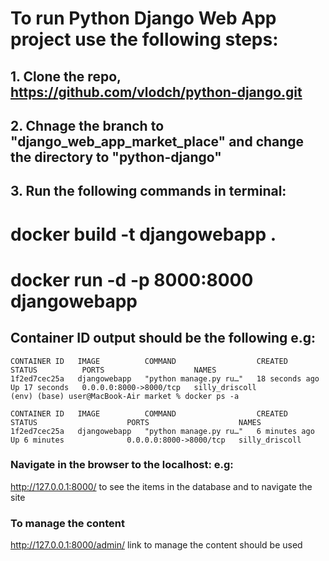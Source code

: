 # To run Python Django Web App project use the following steps:
## 1. Clone the repo, https://github.com/vlodch/python-django.git
## 2. Chnage the branch to "django_web_app_market_place" and change the directory to "python-django"
## 3. Run the following commands in terminal:
### 
# docker build -t djangowebapp .                   
# docker run -d -p 8000:8000 djangowebapp
## Container ID output should be the following e.g:
```
CONTAINER ID   IMAGE          COMMAND                  CREATED          STATUS          PORTS                    NAMES
1f2ed7cec25a   djangowebapp   "python manage.py ru…"   18 seconds ago   Up 17 seconds   0.0.0.0:8000->8000/tcp   silly_driscoll
(env) (base) user@MacBook-Air market % docker ps -a

CONTAINER ID   IMAGE          COMMAND                  CREATED         STATUS                    PORTS                    NAMES
1f2ed7cec25a   djangowebapp   "python manage.py ru…"   6 minutes ago   Up 6 minutes              0.0.0.0:8000->8000/tcp   silly_driscoll
```

### Navigate in the browser to the localhost: e.g:
http://127.0.0.1:8000/ to see the items in the database and to navigate the site

### To manage the content 
http://127.0.0.1:8000/admin/ link to manage the content should be used 